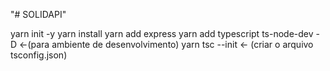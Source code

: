 "# SOLIDAPI" 

yarn init -y
yarn install
yarn add express
yarn add typescript ts-node-dev -D <-(para ambiente de desenvolvimento)
yarn tsc --init <- (criar o arquivo tsconfig.json)
